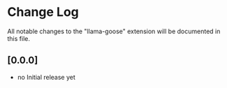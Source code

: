 # Change Log

All notable changes to the "llama-goose" extension will be documented in this file.

## [0.0.0]

- no Initial release yet
